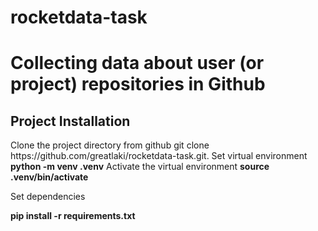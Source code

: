 # rocketdata-task
# Collecting data about user (or project) repositories in Github

## Project Installation

<p>Clone the project directory from github git clone https://github.com/greatlaki/rocketdata-task.git. Set virtual environment <strong>python -m venv .venv</strong>
Activate the virtual environment <strong>source .venv/bin/activate</strong></p>

<p> Set dependencies </p> <strong>pip install -r requirements.txt</strong>
